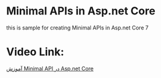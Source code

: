# Minimal APIs in Asp.net Core
this is sample for creating Minimal APIs in Asp.net Core 7
# Video Link:
[آموزش Minimal API در Asp.net Core](https://codecell.ir/course/63f3)
